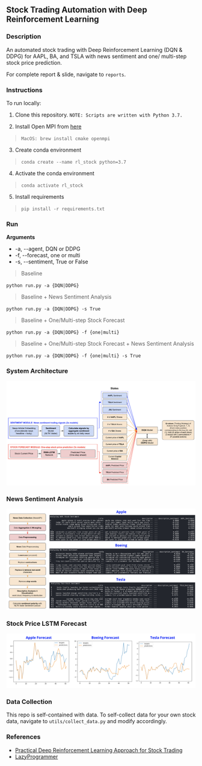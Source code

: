 ## Stock Trading Automation with Deep Reinforcement Learning

### Description

An automated stock trading with Deep Reinforcement Learning (DQN & DDPG) for AAPL, BA, and TSLA with news sentiment and one/ multi-step stock price prediction.

For complete report & slide, navigate to `reports`.

### Instructions

To run locally:

1. Clone this repository. `NOTE: Scripts are written with Python 3.7.`

2. Install Open MPI from [here](https://stable-baselines.readthedocs.io/en/master/guide/install.html)

> `MacOS: brew install cmake openmpi`

3. Create conda environment

> `conda create --name rl_stock python=3.7`

4. Activate the conda environment

> `conda activate rl_stock`

5. Install requirements

> `pip install -r requirements.txt`

### Run

**Arguments**

- -a, --agent, DQN or DDPG
- -f, --forecast, one or multi
- -s, --sentiment, True or False

> Baseline

`python run.py -a {DQN|DDPG}`

> Baseline + News Sentiment Analysis

`python run.py -a {DQN|DDPG} -s True`

> Baseline + One/Multi-step Stock Forecast

`python run.py -a {DQN|DDPG} -f {one|multi}`

> Baseline + One/Multi-step Stock Forecast + News Sentiment Analysis

`python run.py -a {DQN|DDPG} -f {one|multi} -s True`

### System Architecture

![Flowchart](https://github.com/Joeyipp/rl-stock-trading/blob/master/images/flowchart_design.png)

### News Sentiment Analysis

![Flowchart](https://github.com/Joeyipp/rl-stock-trading/blob/master/images/sentiment.png)

### Stock Price LSTM Forecast

![Flowchart](https://github.com/Joeyipp/rl-stock-trading/blob/master/images/forecast.png)

### Data Collection

This repo is self-contained with data.
To self-collect data for your own stock data, navigate to `utils/collect_data.py` and modify accordingly.

### References

- [Practical Deep Reinforcement Learning Approach for Stock Trading](https://arxiv.org/abs/1811.07522)
- [LazyProgrammer](https://github.com/lazyprogrammer)
